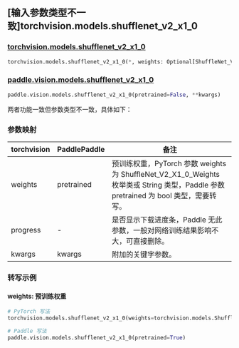 ## [输入参数类型不一致]torchvision.models.shufflenet_v2_x1_0

### [torchvision.models.shufflenet_v2_x1_0](https://pytorch.org/vision/main/models/generated/torchvision.models.shufflenet_v2_x1_0.html)

```python
torchvision.models.shufflenet_v2_x1_0(*, weights: Optional[ShuffleNet_V2_X1_0_Weights] = None, progress: bool = True, **kwargs: Any)
```

### [paddle.vision.models.shufflenet_v2_x1_0](https://www.paddlepaddle.org.cn/documentation/docs/zh/api/paddle/vision/models/shufflenet_v2_x1_0_cn.html)

```python
paddle.vision.models.shufflenet_v2_x1_0(pretrained=False, **kwargs)
```

两者功能一致但参数类型不一致，具体如下：

### 参数映射

| torchvision | PaddlePaddle | 备注 |
| ----------- | ------------ | ---- |
| weights     | pretrained   | 预训练权重，PyTorch 参数 weights 为 ShuffleNet_V2_X1_0_Weights 枚举类或 String 类型，Paddle 参数 pretrained 为 bool 类型，需要转写。|
| progress    | -            | 是否显示下载进度条，Paddle 无此参数，一般对网络训练结果影响不大，可直接删除。|
| kwargs      | kwargs       | 附加的关键字参数。|

### 转写示例
#### weights: 预训练权重
```python
# PyTorch 写法
torchvision.models.shufflenet_v2_x1_0(weights=torchvision.models.ShuffleNet_V2_X1_0_Weights.DEFAULT)

# Paddle 写法
paddle.vision.models.shufflenet_v2_x1_0(pretrained=True)
```
